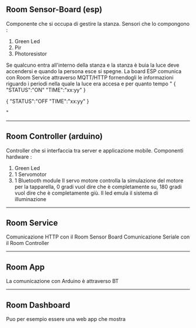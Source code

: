 ## Room Sensor-Board (esp)
Componente che si occupa di gestire la stanza. Sensori che lo compongono : 
 1) Green Led
 2) Pir
 3) Photoresistor
 
 Se qualcuno entra all'interno della stanza e la stanza è buia la luce deve accendersi e quando la persona esce si spegne. 
 La board ESP comunica con Room Service attraverso MQTT/HTTP fornendogli le informazioni riguardo 
 i periodi nella quale la luce era accesa e per quanto tempo
 "
 {
   "STATUS":"ON"
   "TIME":"xx:yy"
 }
 
 {
   "STATUS":"OFF
   "TIME":"xx:yy"
 }
 
 "
 
 ----
 
## Room Controller (arduino)
Controller che si interfaccia tra server e applicazione mobile. Componenti hardware : 
 1) Green Led
 2) 1 Servomotor
 3) 1 Bluetooth module 
Il servo motore controlla la simulazione del motore per la tapparella, 0 gradi vuol dire che è completamente su, 180 gradi vuol dire che è completamente giù. Il led emula il sistema di illuminazione


----

## Room Service 
 Comunicazione HTTP con il Room Sensor Board
 Comunicazione Seriale con il Room Controller
 
 
 ----
 
## Room App 
 La comunicazione con Arduino è attraverso BT
 
 
 ----
 
## Room Dashboard
 Puo per esempio essere una web app che mostra 

